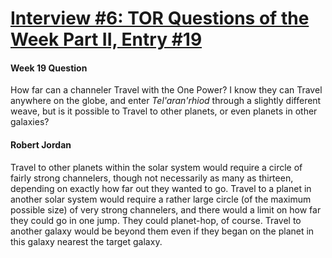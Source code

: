 # [Interview #6: TOR Questions of the Week Part II, Entry #19](https://www.theoryland.com/intvmain.php?i=6#19)

#### Week 19 Question

How far can a channeler Travel with the One Power? I know they can Travel anywhere on the globe, and enter
*Tel'aran'rhiod*
through a slightly different weave, but is it possible to Travel to other planets, or even planets in other galaxies?

#### Robert Jordan

Travel to other planets within the solar system would require a circle of fairly strong channelers, though not necessarily as many as thirteen, depending on exactly how far out they wanted to go. Travel to a planet in another solar system would require a rather large circle (of the maximum possible size) of very strong channelers, and there would a limit on how far they could go in one jump. They could planet-hop, of course. Travel to another galaxy would be beyond them even if they began on the planet in this galaxy nearest the target galaxy.

